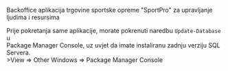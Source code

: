 Backoffice aplikacija trgovine sportske opreme "SportPro" za upravljanje ljudima i resursima

Prije pokretanja same aplikacije, morate pokrenuti naredbu `Update-Database` u <br> Package Manager Console, uz uvjet da imate instaliranu zadnju verziju SQL Servera.
<br> >View => Other Windows => Package Manager Console
